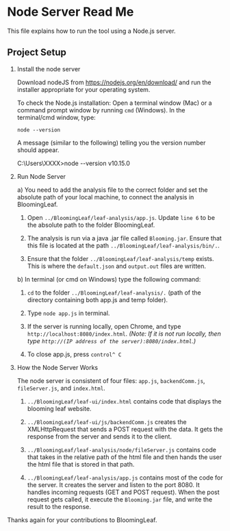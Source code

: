 # Node Server Read Me

This file explains how to run the tool using a Node.js server.

## Project Setup
1. Install the node server

	Download nodeJS from https://nodejs.org/en/download/ and run the installer appropriate for your operating system. 
	
	To check the Node.js installation: Open a terminal window (Mac) or a command prompt window by running `cmd` (Windows).
	In the terminal/cmd window, type: 

	`node --version`
	
	A message (similar to the following) telling you the version number should appear.
	
	C:\Users\XXXX>node --version
	v10.15.0


2. Run Node Server

	a) You need to add the analysis file to the correct folder and set the absolute path of your local machine, to connect the analysis in BloomingLeaf.
	
	1. Open `../BloomingLeaf/leaf-analysis/app.js`. Update `line 6` to be the absolute path to the folder BloomingLeaf.
	
	2. The analysis is run via a java .jar file called `Blooming.jar`. Ensure that this file is located at the path `../BloomingLeaf/leaf-analysis/bin/.`.
	
	3. Ensure that the folder `../BloomingLeaf/leaf-analysis/temp` exists. This is where the `default.json` and 	       `output.out` files are written.  
	

	b) In terminal (or cmd on Windows) type the following command: 
	
	1. `cd` to the folder `../BloomingLeaf/leaf-analysis/.` (path of the directory containing both app.js and temp folder).
	
	2. Type `node app.js` in terminal.
	
	3. If the server is running locally, open Chrome, and type `http://localhost:8080/index.html`. _(Note: If it is not run locally, then type `http://(IP address of the server):8080/index.html`.)_   
	
	4. To close app.js, press `control^ C` 



3. How the Node Server Works  

	The node server is consistent of four files: `app.js`, `backendComm.js`, `fileServer.js`, and `index.html`. 

 	1. `../BloomingLeaf/leaf-ui/index.html` contains code that displays the blooming leaf website. 
	
 	2. `../BloomingLeaf/leaf-ui/js/backendComm.js` creates the XMLHttpRequest that sends a POST request with the 	    data. It gets the response from the server and sends it to the client. 
	
 	3. `../BloomingLeaf/leaf-analysis/node/fileServer.js` contains code that takes in the relative path of the html file and then hands the user the html file that is stored in that path. 
	
 	4. `../BloomingLeaf/leaf-analysis/app.js` contains most of the code for the server. It creates the server and listen to the port 8080. It handles incoming requests (GET and POST request). When the post request gets called, it execute the `Blooming.jar` file, and write the result to the response. 

Thanks again for your contributions to BloomingLeaf.
